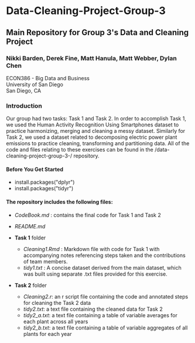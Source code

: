 
# Data-Cleaning-Project-Group-3
## Main Repository for Group 3's Data and Cleaning Project

### Nikki Barden, Derek Fine, Matt Hanula, Matt Webber, Dylan Chen
ECON386 - Big Data and Business  
University of San Diego  
San Diego, CA  



### Introduction
Our group had two tasks: Task 1 and Task 2. In order to accomplish Task 1, we used the Human Activity Recognition Using Smartphones dataset to practice harmonizing, merging and cleaning a messy dataset. Similarly for Task 2, we used a dataset related to decomposing electric power plant emissions to practice cleaning, transforming and partitioning data. All of the code and files relating to these exercises can be found in the /data-cleaning-project-group-3-/ repository.

#### Before You Get Started
- install.packages("dplyr")
- install.packages("tidyr")

#### The repository includes the following files:
- *CodeBook.md* : contains the final code for Task 1 and Task 2
- *README.md* 
- **Task 1** folder
  - *Cleaning1.Rmd* : Markdown file with code for Task 1 with accompanying notes referencing steps taken and the contributions of team members.
  - *tidy1.txt* : A concise dataset derived from the main dataset, which was built using separate .txt files provided for this exercise.

- **Task 2** folder 
    - *Cleaning2.r*: an r script file containing the code and annotated steps for cleaning the Task 2 data
    - *tidy2.txt*: a text file containing the cleaned data for Task 2
    - *tidy2_a.txt*: a text file containing a table of variable averages for each plant across all years
    - *tidy2_b.txt*: a text file containing a table of variable aggregates of all plants for each year



